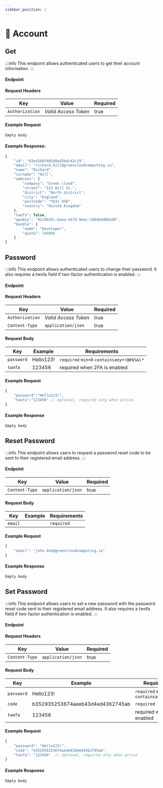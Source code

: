 ```yaml
---
sidebar_position: 1
---
```


# 🧑 Account

## Get

:::info
This endpoint allows authenticated users to get their account information.
:::

#### Endpoint

<endpoint href='https://api.greencloud.dev/api/user' method='GET'/>

#### Request Headers

| Key             | Value                | Required |
| --------------- | -------------------- | -------- |
| `Authorization` | _Valid Access Token_ | true     |

#### Example Request

```js
Empty body
```

#### Example Response:

```js title="Status: 200 OK"
{
	"id": "63ed1b0f405d8a45bdc42c19",
	"email": "richard.hill@greencloudcomputing.io",
	"name": "Richard",
	"surname": "Hill",
	"address": {
		"company": "Green cloud",
		"street": "123 Hill St.",
		"district": "North district",
		"city": "England",
		"postCode": "YO31 8SB",
		"country": "United Kingdom"
	},
	"twofa": false,
	"apiKey": "92c85d5c-daea-447d-9eac-1d6d64d8b340",
	"bundle": {
		"name": "Developer",
		"quota": 100000
	}
}
```

## Password

:::info
This endpoint allows authenticated users to change their password. It also requires a twofa field if two-factor authentication is enabled.
:::

#### Endpoint

<endpoint href='https://api.greencloud.dev/api/user/password' method='PUT'/>

#### Request Headers

| Key             | Value                | Required |
| --------------- | -------------------- | -------- |
| `Authorization` | _Valid Access Token_ | true     |
| `Content-Type`  | `application/json`   | true     |

#### Request Body

| Key        | Example   | Requirements                              |
| ---------- | --------- | ----------------------------------------- |
| `password` | Hello123! | `required` `min=8` `containsany=!@#$%&\*` |
| `twofa`    | 123456    | required when 2FA is enabled              |

#### Example Request

```js
{
	"password":"Hello123!",
	"twofa":"123456" // optional, required only when active
}
```

#### Example Response

```js title="Status: 204 No Content"
Empty body
```

## Reset Password

:::info
This endpoint allows users to request a password reset code to be sent to their registered email address.
:::

#### Endpoint

<endpoint href='https://api.greencloud.dev/api/user/resetPassword' method='POST'/>

| Key            | Value              | Required |
| -------------- | ------------------ | -------- |
| `Content-Type` | `application/json` | true     |

#### Request Body

| Key     | Example        | Requirements |
| ------- | -------------- | ------------ |
| `email` | <sampleEmail/> | `required`   |

#### Example Request

```js
{
	"email": "john.doe@greencloudcomputing.io"
}
```

#### Example Response

```js title="Status: 204 No Content"
Empty body
```

## Set Password

:::info
This endpoint allows users to set a new password with the password reset code sent to their registered email address. It also requires a twofa field if two-factor authentication is enabled.
:::

#### Endpoint

<endpoint href='https://api.greencloud.dev/api/user/resetPassword' method='GET'/>

#### Request Headers

| Key            | Value              | Required |
| -------------- | ------------------ | -------- |
| `Content-Type` | `application/json` | true     |

#### Request Body

| Key        | Example                          | Requirements                              |
| ---------- | -------------------------------- | ----------------------------------------- |
| `password` | Hello123!                        | `required` `min=8` `containsany=!@#$%&\*` |
| `code`     | b352935253674aeeb43d4ed4362745ab | `required`                                |
| `twofa`    | 123456                           | required when 2FA is enabled              |

#### Example Request

```js
{
	"password": "Hello123!",
	"code": "b352935253674aeeb43d4ed4362745ab",
	"twofa": "123456"  // optional, required only when active
}
```

#### Example Response

```js title="Status: 204 No Content"
Empty body
```
